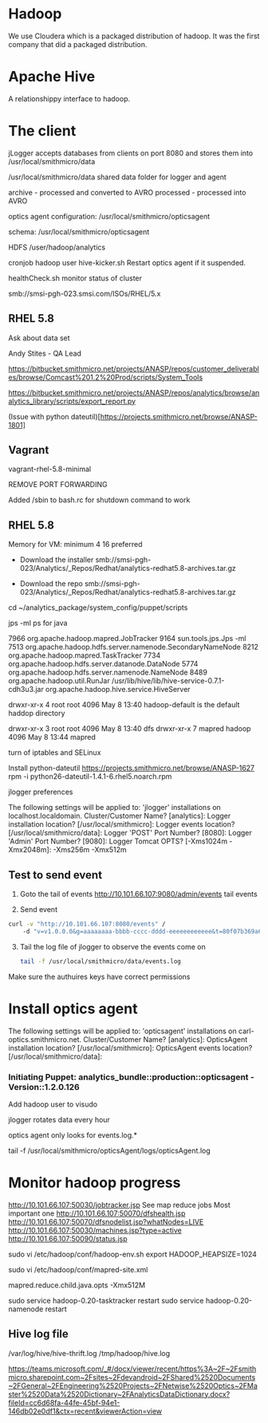 # Hadoop

We use Cloudera which is a packaged distribution of hadoop. It was the first company that did a
packaged distribution.

# Apache Hive

A relationshippy interface to hadoop.

# The client


jLogger accepts databases from clients on port 8080 and stores them into /usr/local/smithmicro/data

/usr/local/smithmicro/data shared data folder for logger and agent



archive - processed and converted to AVRO
processed - processed into AVRO

optics agent
configuration: /usr/local/smithmicro/opticsagent

schema: /usr/local/smithmicro/opticsagent


HDFS /user/hadoop/analytics


cronjob hadoop user
hive-kicker.sh Restart optics agent if it suspended.

healthCheck.sh monitor status of cluster



smb://smsi-pgh-023.smsi.com/ISOs/RHEL/5.x


## RHEL 5.8


Ask about data set

Andy Stites - QA Lead


https://bitbucket.smithmicro.net/projects/ANASP/repos/customer_deliverables/browse/Comcast%201.2%20Prod/scripts/System_Tools


https://bitbucket.smithmicro.net/projects/ANASP/repos/analytics/browse/analytics_library/scripts/export_report.py


(Issue with python dateutil)[https://projects.smithmicro.net/browse/ANASP-1801]


## Vagrant

vagrant-rhel-5.8-minimal

REMOVE PORT FORWARDING

Added /sbin to bash.rc for shutdown command to work

## RHEL 5.8

Memory for VM: minimum 4 16 preferred


* Download the installer
smb://smsi-pgh-023/Analytics/_Repos/Redhat/analytics-redhat5.8-archives.tar.gz

* Download the repo
smb://smsi-pgh-023/Analytics/_Repos/Redhat/analytics-redhat5.8-archives.tar.gz

cd ~/analytics_package/system_config/puppet/scripts



jps -ml ps for java

7966 org.apache.hadoop.mapred.JobTracker
9164 sun.tools.jps.Jps -ml
7513 org.apache.hadoop.hdfs.server.namenode.SecondaryNameNode
8212 org.apache.hadoop.mapred.TaskTracker
7734 org.apache.hadoop.hdfs.server.datanode.DataNode
5774 org.apache.hadoop.hdfs.server.namenode.NameNode
8489 org.apache.hadoop.util.RunJar /usr/lib/hive/lib/hive-service-0.7.1-cdh3u3.jar org.apache.hadoop.hive.service.HiveServer


drwxr-xr-x   4 root root  4096 May  8 13:40 hadoop-default is the default haddop directory

drwxr-xr-x 3 root   root   4096 May  8 13:40 dfs
drwxr-xr-x 7 mapred hadoop 4096 May  8 13:44 mapred

turn of iptables and SELinux

Install python-dateutil https://projects.smithmicro.net/browse/ANASP-1627
rpm -i python26-dateutil-1.4.1-6.rhel5.noarch.rpm

jlogger preferences

The following settings will be applied to: 'jlogger' installations on localhost.localdomain.
Cluster/Customer Name? [analytics]:
Logger installation location? [/usr/local/smithmicro]:
Logger events location? [/usr/local/smithmicro/data]:
Logger 'POST' Port Number? [8080]:
Logger 'Admin' Port Number? [9080]:
Logger Tomcat OPTS? [-Xms1024m -Xmx2048m]: -Xms256m -Xmx512m


## Test to send event

1. Goto the tail of events
http://10.101.66.107:9080/admin/events tail events

2. Send event

```bash
curl -v "http://10.101.66.107:8080/events" /
    -d "v=v1.0.0.0&g=aaaaaaaa-bbbb-cccc-dddd-eeeeeeeeeeee&t=80f07b369a682aa32c5ed428b227b2503ffc5b08a822823e00959b9b3c1ea2310e1c42acfc6e9019856764de854fd4b7ab602d0d8582f699" -d 'data=[ 1, "2010-04-16 16:29:26", "DEV-SAMPLE", "1.2.3.4", "111-222-333-444-555", "FavoriteFood", { "Drink": "Tobasco", "Spicy": true } ]' 
```

3. Tail the log file of jlogger to observe the events come on

    ``` bash
    tail -f /usr/local/smithmicro/data/events.log
    ```


Make sure the authuires keys have correct permissions

# Install optics agent

The following settings will be applied to: 'opticsagent' installations on carl-optics.smithmicro.net.
Cluster/Customer Name? [analytics]:
OpticsAgent installation location? [/usr/local/smithmicro]:
OpticsAgent events location? [/usr/local/smithmicro/data]:
### Initiating Puppet: analytics_bundle::production::opticsagent - Version::1.2.0.126


Add hadoop user to visudo

jlogger rotates data every hour

optics agent only looks for events.log.*

tail -f /usr/local/smithmicro/opticsAgent/logs/opticsAgent.log

# Monitor hadoop progress

http://10.101.66.107:50030/jobtracker.jsp See map reduce jobs Most important one
http://10.101.66.107:50070/dfshealth.jsp
http://10.101.66.107:50070/dfsnodelist.jsp?whatNodes=LIVE
http://10.101.66.107:50030/machines.jsp?type=active
http://10.101.66.107:50090/status.jsp


sudo vi /etc/hadoop/conf/hadoop-env.sh
export HADOOP_HEAPSIZE=1024

sudo vi /etc/hadoop/conf/mapred-site.xml

<!-- See: https://issues.apache.org/jira/browse/MAPREDUCE-478 -->
<property>
  <name>mapred.reduce.child.java.opts</name>
  <value>-Xmx512M</value>
</property>


sudo service hadoop-0.20-tasktracker restart
sudo service hadoop-0.20-namenode restart

## Hive log file

/var/log/hive/hive-thrift.log
/tmp/hadoop/hive.log

https://teams.microsoft.com/_#/docx/viewer/recent/https%3A~2F~2Fsmithmicro.sharepoint.com~2Fsites~2Fdevandroid~2FShared%2520Documents~2FGeneral~2FEngineering%2520Projects~2FNetwise%2520Optics~2FMaster%2520Data%2520Dictionary~2FAnalyticsDataDictionary.docx?fileId=cc6d68fa-44fe-45bf-94e1-146db02e0df1&ctx=recent&viewerAction=view





